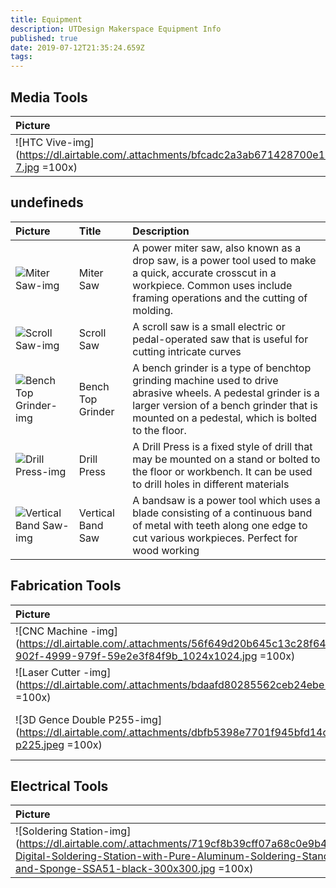 ```yaml
---
title: Equipment
description: UTDesign Makerspace Equipment Info
published: true
date: 2019-07-12T21:35:24.659Z
tags: 
---
```

## Media Tools
| Picture | Title | Description |
| :------ | :---- | :---------- |
| ![HTC Vive-img](https://dl.airtable.com/.attachments/bfcadc2a3ab671428700e132fa73f2fa/6ff8b3eb/DAS-7.jpg =100x)| HTC Vive | HTC Vive | 

## undefineds
| Picture | Title | Description |
| :------ | :---- | :---------- |
| ![Miter Saw-img]( =100x)| Miter Saw | A power miter saw, also known as a drop saw, is a power tool used to make a quick, accurate crosscut in a workpiece. Common uses include framing operations and the cutting of molding. | 
| ![Scroll Saw-img]( =100x)| Scroll Saw | A scroll saw is a small electric or pedal-operated saw that is useful for cutting intricate curves | 
| ![Bench Top Grinder-img]( =100x)| Bench Top Grinder | A bench grinder is a type of benchtop grinding machine used to drive abrasive wheels. A pedestal grinder is a larger version of a bench grinder that is mounted on a pedestal, which is bolted to the floor. | 
| ![Drill Press-img]( =100x)| Drill Press | A Drill Press is a fixed style of drill that may be mounted on a stand or bolted to the floor or workbench. It can be used to drill holes in different materials | 
| ![Vertical Band Saw-img]( =100x)| Vertical Band Saw | A bandsaw is a power tool which uses a blade consisting of a continuous band of metal with teeth along one edge to cut various workpieces. Perfect for wood working | 

## Fabrication Tools
| Picture | Title | Description |
| :------ | :---- | :---------- |
| ![CNC Machine -img](https://dl.airtable.com/.attachments/56f649d20b645c13c28f644f5e0c68dc/ef9d4035/Shapeoko-3_a952d600-902f-4999-979f-59e2e3f84f9b_1024x1024.jpg =100x)| CNC Machine  | undefined | 
| ![Laser Cutter -img](https://dl.airtable.com/.attachments/bdaafd80285562ceb24ebe1aee2c05d0/fcfd125c/61bsOPw3BZL._SX425_.jpg =100x)| Laser Cutter  | undefined | 
| ![3D Gence Double P255-img](https://dl.airtable.com/.attachments/dbfb5398e7701f945bfd14d81b49f950/af0aa0ae/3dgence-double-p225.jpeg =100x)| 3D Gence Double P255 | Bla Bla Bla | 

## Electrical Tools
| Picture | Title | Description |
| :------ | :---- | :---------- |
| ![Soldering Station-img](https://dl.airtable.com/.attachments/719cf8b39cff07a68c0e9b4a286f701f/e8e3430b/4-Digital-Soldering-Station-with-Pure-Aluminum-Soldering-Stand-Tip-Cleaning-Wire-and-Sponge-SSA51-black-300x300.jpg =100x)| Soldering Station | Test | 

